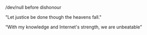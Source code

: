 /dev/null before dishonour

"Let justice be done though the heavens fall."

“With my knowledge and Internet's strength, we are unbeatable”
